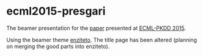 # ecml2015-presgari

The beamer presentation for the [paper](http://www.di.uniba.it/~vergari/code/spyn.html) presented at [ECML-PKDD 2015](http://www.ecmlpkdd2015.org/).

Using the beamer theme [enziteto](https://github.com/arranger1044/enzitetobeamertheme). The title page has been altered (planning on merging the good parts into enziteto).
